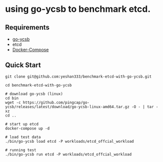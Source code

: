 
# using go-ycsb to benchmark etcd.

## Requirements

- [go-ycsb](https://github.com/pingcap/go-ycsb)
- etcd
- [Docker-Compose](https://docs.docker.com/compose/)

## Quick Start

```shell
git clone git@github.com:yeshan333/benchmark-etcd-with-go-ycsb.git

cd benchmark-etcd-with-go-ycsb

# download go-ycsb (linux)
cd bin
wget -c https://github.com/pingcap/go-ycsb/releases/latest/download/go-ycsb-linux-amd64.tar.gz -O - | tar -xz
cd ..

# start up etcd
docker-compose up -d

# load test data
./bin/go-ycsb load etcd -P workloads/etcd_offcial_workload

# running test
./bin/go-ycsb run etcd -P workloads/etcd_offcial_workload
```